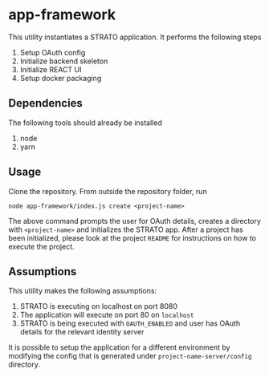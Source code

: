 # app-framework

This utility instantiates a STRATO application. It performs the following steps

1. Setup OAuth config
2. Initialize backend skeleton
3. Initialize REACT UI
4. Setup docker packaging

## Dependencies

The following tools should already be installed

1. node
2. yarn

## Usage
Clone the repository. From outside the repository folder, run

```
node app-framework/index.js create <project-name>
```

The above command prompts the user for OAuth details, creates a directory with `<project-name>` and initializes the STRATO app. After a project has been initialized, please look at the project `README` for instructions on how to execute the project.

## Assumptions

This utility makes the following assumptions:

1. STRATO is executing on localhost on port 8080
2. The application will execute on port 80 on `localhost`
3. STRATO is being executed with `OAUTH_ENABLED` and user has OAuth details for the relevant identity server

It is possible to setup the application for a different environment by modifying the config that is generated under `project-name-server/config` directory.
